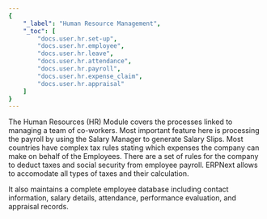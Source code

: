 ```yaml
---
{
	"_label": "Human Resource Management",
	"_toc": [
		"docs.user.hr.set-up",
		"docs.user.hr.employee",
		"docs.user.hr.leave",
		"docs.user.hr.attendance",
		"docs.user.hr.payroll",
		"docs.user.hr.expense_claim",
		"docs.user.hr.appraisal"		
	]
}
---
```

The Human Resources (HR) Module covers the processes linked to managing a team of co-workers. Most important feature here is processing the payroll by using the Salary Manager to generate Salary Slips. Most countries have complex tax rules stating which expenses the company can make on behalf of the Employees. There are a set of rules for the company to deduct taxes and social security from employee payroll. ERPNext allows to accomodate all types of taxes and their calculation.

It  also maintains a complete employee database including contact information, salary details, attendance, performance evaluation, and appraisal records.